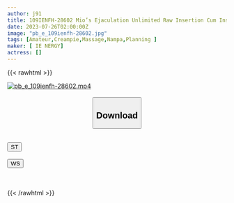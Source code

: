```yaml
---
author: j91
title: 109IENFH-28602 Mio’s Ejaculation Unlimited Raw Insertion Cum Inside Ejaculation Of A God Men’s Esthetic Lady Who Is Difficult To Book A Full Voyeur Super Rare Back Option
date: 2023-07-26T02:00:00Z
image: "pb_e_109ienfh-28602.jpg"
tags: [Amateur,Creampie,Massage,Nampa,Planning ]
maker: [ IE NERGY]
actress: []
---
```



{{< rawhtml >}}

<div class="video" data-videoid="BQ8vrKJmXrcybxX">
    <a href="javascript:;">
        <img src="https://my.j91.asia/posts/pb_e_109ienfh-28602/pb_e_109ienfh-28602.jpg" width="WIDTH" height="HEIGHT" alt="pb_e_109ienfh-28602.mp4" loading="lazy">
    </a>
</div>

<script type="text/javascript" src="https://j91.asia/asset/on-demand-st.js"></script>

<br>
  <link rel="stylesheet" href="https://j91.asia/asset/bs5.css">
  
  <center>
  <button class="btn btn-primary" type="button" data-bs-toggle="collapse" data-bs-target=".multi-collapse" aria-expanded="false" aria-controls="multiCollapseExample1 multiCollapseExample2"><h2>Download</h2></button></center>
</p>
<div class="row">
  <div class="col">
    <div class="collapse multi-collapse" id="multiCollapseExample1">
      <div class="card card-body">
	      	      <br>
<div class="buttons">  
<a href="https://streamtape.to/v/BQ8vrKJmXrcybxX"><button class="btn-hover color-3"><i class="fa fa-download"></i> ST</button></a></div>
    </div>
  </div>
</div>
  <div class="col">
    <div class="collapse multi-collapse" id="multiCollapseExample2">
      <div class="card card-body">
	      <br>
<div class="buttons">
    <a href="https://wolfstream.tv/fawxhylqyyh5.html"><button class="btn-hover color-9"><i class="fa fa-download"></i> WS</button></a></div>
<br><br>
      </div>
    </div>
  </div>
</div>

{{< /rawhtml >}}
